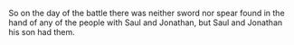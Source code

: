 So on the day of the battle there was neither sword nor spear found in the hand of any of the people with Saul and Jonathan, but Saul and Jonathan his son had them.
